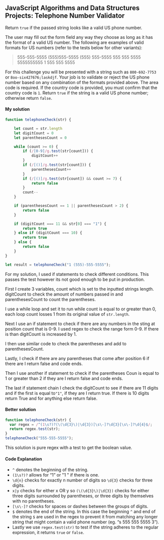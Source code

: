 ## JavaScript Algorithms and Data Structures Projects: Telephone Number Validator

Return `true` if the passed string looks like a valid US phone number.

The user may fill out the form field any way they choose as long as it has the format of a valid US number. The following are examples of valid formats for US numbers (refer to the tests below for other variants):



> 555-555-5555
> (555)555-5555
> (555) 555-5555
> 555 555 5555
> 5555555555
> 1 555 555 5555



For this challenge you will be presented with a string such as `800-692-7753` or `8oo-six427676;laskdjf`. Your job is to validate or reject the US phone number based on any combination of the formats provided above. The area code is required. If the country code is provided, you must confirm that the country code is `1`. Return `true` if the string is a valid US phone number; otherwise return `false`.

#### My solution 

`````javascript
function telephoneCheck(str) {

    let count = str.length
    let digitCount = 0
    let parenthesesCount = 0

    while (count >= 0) {
        if (/[0-9]/g.test(str[count])) {
            digitCount++
        }
        if (/[()]/g.test(str[count])) {
            parenthesesCount++
        }
        if (/[()]/g.test(str[count]) && count >= 7) {
            return false
        }
        count--
    }

    if (parenthesesCount == 1 || parenthesesCount > 2) {
        return false
    }

    if (digitCount === 11 && str[0] === "1") {
        return true
    } else if (digitCount === 10) {
        return true
    } else {
        return false
    }
}

let result = telephoneCheck("1 (555)-555-5555");
`````

For my solution, I used if statements to check different conditions. This passes the test however its not good enough to be put in production. 

First I create 3 variables, count which is set to the inputted strings length. digitCount to check the amount of numbers passed in and parenthesesCount to count the parentheses.

I use a while loop and set it to run while count is equal to or greater than 0, each loop count losses 1 from its original value of `str.length`.  

Next I use an if statement to check if there are any numbers in the sting at position count that is 0-9. I used regex to check the range form 0-9. If there is than digitCount is increased by 1. 

I then use similar code to check the parentheses and add to parenthesesCount.

Lastly, I check if there are any parentheses that come after position 6 if there are I return false and code ends. 

Then I use another if statement to check if the parentheses Coun is equal to 1 or greater than 2 if they are I return false and code ends. 

The last if statement chain I check the digitCount to see if there are 11 digits and if the first is equal to`"1"`, if they are I return true. If there is 10 digits return True and for anything else return false. 

#### Better solution

`````javascript
function telephoneCheck(str) {
  var regex = /^(1\s?)?(\(\d{3}\)|\d{3})[\s\-]?\d{3}[\s\-]?\d{4}$/;
  return regex.test(str);
}
telephoneCheck("555-555-5555");
`````

This solution is pure regex with a test to get the boolean value. 

#### Code Explanation

- `^` denotes the beginning of the string.
- `(1\s?)?` allows for “1” or "1 " if there is one.
- `\d{n}` checks for exactly n number of digits so `\d{3}` checks for three digits.
- `x|y` checks for either x OR y so `(\(\d{3}\)|\d{3})` checks for either three digits surrounded by parentheses, or three digits by themselves with no parentheses.
- `[\s\-]?` checks for spaces or dashes between the groups of digits.
- `$` denotes the end of the string. In this case the beginning `^` and end of the string `$` are used in the regex to prevent it from matching any longer string that might contain a valid phone number (eg. “s 555 555 5555 3”).
- Lastly we use `regex.test(str)` to test if the string adheres to the regular expression, it returns `true` or `false`.


